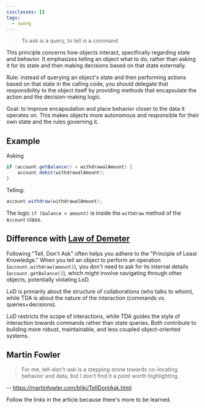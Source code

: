 ```yaml
---
cssclasses: []
tags:
  - sweng
---
```

>To ask is a query, to tell is a command

 This principle concerns how objects interact, specifically regarding state and behavior. It emphasizes telling an object what to do, rather than asking it for its state and then making decisions based on that state externally.

 Rule: instead of querying an object's state and then performing actions based on that state in the calling code, you should delegate that responsibility to the object itself by providing methods that encapsulate the action and the decision-making logic.
 
Goal: to improve encapsulation and place behavior closer to the data it operates on. This makes objects more autonomous and responsible for their own state and the rules governing it.

## Example

Asking
```java
if (account.getBalance() > withdrawalAmount) { 
	account.debit(withdrawalAmount); 
}
```

Telling:
```java
account.withdraw(withdrawalAmount);
```

The logic `if (balance > amount)` is inside the `withdraw` method of the `Account` class.

## Difference with [Law of Demeter](Law%20of%20Demeter.md)

Following "Tell, Don't Ask" often helps you adhere to the "Principle of Least Knowledge." When you tell an object to perform an operation (`account.withdraw(amount)`), you don't need to ask for its internal details (`account.getBalance()`), which might involve navigating through other objects, potentially violating LoD.

LoD is primarily about the structure of collaborations (who talks to whom), while TDA is about the nature of the interaction (commands vs. queries+decisions).

LoD restricts the scope of interactions, while TDA guides the style of interaction towards commands rather than state queries. Both contribute to building more robust, maintainable, and less coupled object-oriented systems.

## Martin Fowler

> For me, tell-don't-ask is a stepping stone towards co-locating behavior and data, but I don't find it a point worth highlighting.

-- https://martinfowler.com/bliki/TellDontAsk.html

Follow the links in the article because there's more to be learned.
